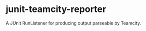 junit-teamcity-reporter
=======================

A JUnit RunListener for producing output parseable by Teamcity.
